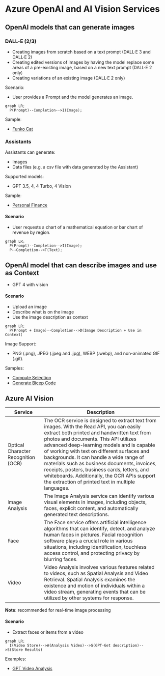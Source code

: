 # Azure OpenAI and AI Vision Services

## OpenAI models that can generate images

### DALL-E (2/3)

- Creating images from scratch based on a text prompt (DALL·E 3 and DALL·E 2)
- Creating edited versions of images by having the model replace some areas of a pre-existing image, based on a new text prompt (DALL·E 2 only)
- Creating variations of an existing image (DALL·E 2 only)

Scenario:

- User provides a Prompt and the model generates an image.

```mermaid
graph LR;
  P(Prompt)--Completion-->I(Image);
```

Sample:

- [Funko Cat](https://github.com/msalemor/llm-use-cases/blob/main/notebooks/dalle-image.ipynb)

### Assistants

Assistants can generate:

- Images
- Data files (e.g. a csv file with data generated by the Assistant)

Supported models:

- GPT 3.5, 4, 4 Turbo, 4 Vision

Sample:

- [Personal Finance](https://github.com/Azure/AI-in-a-Box/blob/main/gen-ai/Assistants/api-in-a-box/personal_finance/assistant-personal_finance.ipynb)

#### Scenario

- User requests a chart of a mathematical equation or bar chart of revenue by region.

```mermaid
graph LR;
  P(Prompt)--Completion-->I(Image);
  P--Completion-->T(Text);
```

## OpenAI model that can describe images and use as Context

- GPT 4 with vision

#### Scenario

- Upload an image
- Describe what is on the image
- Use the image description as context

```mermaid
graph LR;
  P(Prompt + Image)--Completion-->D(Image Description + Use in Context)  
```

Image Support:

- PNG (.png), JPEG (.jpeg and .jpg), WEBP (.webp), and non-animated GIF (.gif).

Samples:

- [Compute Selection](https://github.com/msalemor/llm-use-cases/blob/main/notebooks/compute-selection-vision.ipynb)
- [Generate Bicep Code](https://github.com/msalemor/llm-use-cases/blob/main/notebooks/generate-bicep-vision.ipynb)

## Azure AI Vision

| Service | Description |
| ------- | ----------- |
| Optical Character Recognition (OCR) | The OCR service is designed to extract text from images. With the Read API, you can easily extract both printed and handwritten text from photos and documents. This API utilizes advanced deep-learning models and is capable of working with text on different surfaces and backgrounds. It can handle a wide range of materials such as business documents, invoices, receipts, posters, business cards, letters, and whiteboards. Additionally, the OCR APIs support the extraction of printed text in multiple languages. |
| Image Analysis | The Image Analysis service can identify various visual elements in images, including objects, faces, explicit content, and automatically generated text descriptions. |
| Face | The Face service offers artificial intelligence algorithms that can identify, detect, and analyze human faces in pictures. Facial recognition software plays a crucial role in various situations, including identification, touchless access control, and protecting privacy by blurring faces. |
| Video | Video Analysis involves various features related to videos, such as Spatial Analysis and Video Retrieval. Spatial Analysis examines the existence and motion of individuals within a video stream, generating events that can be utilized by other systems for response. |

**Note:** recommended for real-time image processing

#### Scenario

- Extract faces or items from a video

```mermaid
graph LR;
  I(Video Store)-->A(Analysis Video)-->G(GPT-Get description)-->S(Store Results)
```

Examples:

- [GPT Video Analysis](https://github.com/Azure/AI-in-a-Box/tree/main/ai-services/gpt-video-analysis-in-a-box)
